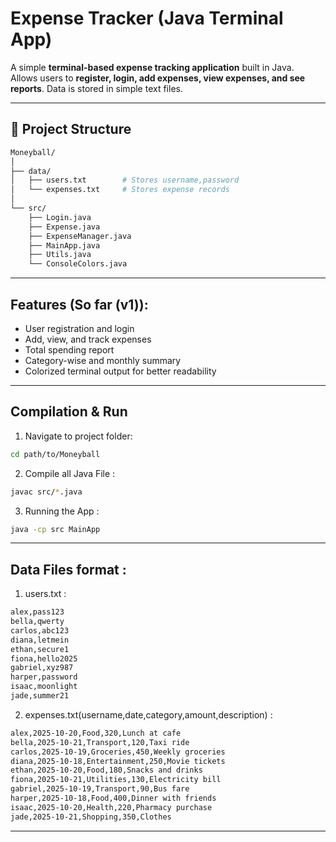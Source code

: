 # Expense Tracker (Java Terminal App)

A simple **terminal-based expense tracking application** built in Java.  
Allows users to **register, login, add expenses, view expenses, and see reports**. Data is stored in simple text files.  

---

## 📁 Project Structure
```bash
Moneyball/
│
├── data/
│   ├── users.txt        # Stores username,password
│   └── expenses.txt     # Stores expense records
│
└── src/
    ├── Login.java
    ├── Expense.java
    ├── ExpenseManager.java
    ├── MainApp.java
    ├── Utils.java
    └── ConsoleColors.java

```
---

##  Features (So far (v1)):

- User registration and login  
- Add, view, and track expenses  
- Total spending report  
- Category-wise and monthly summary  
- Colorized terminal output for better readability  

---

## Compilation & Run

1. Navigate to project folder:

```bash
cd path/to/Moneyball
```
2. Compile all Java File : 
```bash
javac src/*.java
```
3. Running the App :
```bash
java -cp src MainApp
```
---
## Data Files format : 
1. users.txt :
```bash
alex,pass123
bella,qwerty
carlos,abc123
diana,letmein
ethan,secure1
fiona,hello2025
gabriel,xyz987
harper,password
isaac,moonlight
jade,summer21
```
2. expenses.txt(username,date,category,amount,description) :
```bash
alex,2025-10-20,Food,320,Lunch at cafe
bella,2025-10-21,Transport,120,Taxi ride
carlos,2025-10-19,Groceries,450,Weekly groceries
diana,2025-10-18,Entertainment,250,Movie tickets
ethan,2025-10-20,Food,180,Snacks and drinks
fiona,2025-10-21,Utilities,130,Electricity bill
gabriel,2025-10-19,Transport,90,Bus fare
harper,2025-10-18,Food,400,Dinner with friends
isaac,2025-10-20,Health,220,Pharmacy purchase
jade,2025-10-21,Shopping,350,Clothes
```
---



